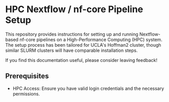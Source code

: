 # HPC Nextflow / nf-core Pipeline Setup

This repository provides instructions for setting up and running Nextflow-based nf-core pipelines on a High-Performance Computing (HPC) system. The setup process has been tailored for UCLA's Hoffman2 cluster, though similar SLURM clusters will have comparable installation steps.

If you find this documentation useful, please consider leaving feedback!

## Prerequisites

- HPC Access: Ensure you have valid login credentials and the necessary permissions.
